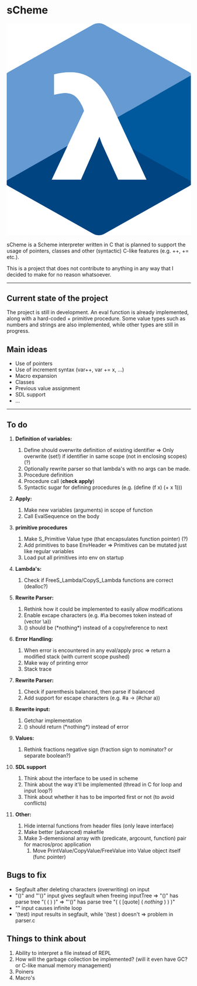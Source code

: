 # sCheme

![Alt text](./assets/sCheme-logo.png)

sCheme is a Scheme interpreter written in C that is planned to support the usage of pointers, classes and other (syntactic) C-like features (e.g. ++, += etc.).

This is a project that does not contribute to anything in any way that I decided to make for no reason whatsoever. 

---

## Current state of the project
The project is still in development. An eval function is already implemented, along with a hard-coded + primitive procedure. Some value types such as numbers and strings are also implemented, while other types are still in progress.

## Main ideas
- Use of pointers
- Use of increment syntax (var++, var += x, ...)
- Macro expansion
- Classes
- Previous value assignment
- SDL support
- ...

---

## To do
1. **Definition of variables:**
    1. Define should overwrite definition of existing identifier
        => Only overwrite (set!) if identifier in same scope (not in enclosing scopes) (?)
    1. Optionally rewrite parser so that lambda's with no args can be made.
    1. Procedure definition
    1. Procedure call (**check apply**)
    1. Syntactic sugar for defining procedures (e.g. (define (f x) (+ x 1)))

1. **Apply:**
    1. Make new variables (arguments) in scope of function 
    1. Call EvalSequence on the body

1. **primitive procedures**
    1. Make S_Primitive Value type (that encapsulates function pointer) (?) 
    1. Add primitives to base EnvHeader
        => Primitives can be mutated just like regular variables
    1. Load put all primitives into env on startup

1. **Lambda's:**
    1. Check if FreeS_Lambda/CopyS_Lambda functions are correct (dealloc?)
       
1. **Rewrite Parser:**
    1. Rethink how it could be implemented to easily allow modifications
    1. Enable excape characters (e.g. #\a becomes token instead of (vector \a))
    1. () should be (\*nothing\*) instead of a copy/reference to next

1. **Error Handling:**
    1. When error is encountered in any eval/apply proc => return a modified stack (with current scope pushed)
    1. Make way of printing error
    2. Stack trace

1. **Rewrite Parser:**
    1. Check if parenthesis balanced, then parse if balanced
    1. Add support for escape characters (e.g. \#a -> (#char a))

1. **Rewrite input:**
    1. Getchar implementation
    1. () should return (\*nothing\*) instead of error

1. **Values:**
    1. Rethink fractions negative sign (fraction sign to nominator? or separate boolean?)

1. **SDL support**
    1. Think about the interface to be used in scheme
    1. Think about the way it'll be implemented (thread in C for loop and input loop?)
    1. Think about whether it has to be imported first or not (to avoid conflicts)

1. **Other:**
    1. Hide internal functions from header files (only leave interface)
    1. Make better (advanced) makefile
    1. Make 3-demensional array with (predicate, argcount, function) pair for macros/proc application
        1. Move PrintValue/CopyValue/FreeValue into Value object itself (func pointer)


## Bugs to fix
- Segfault after deleting characters (overwriting) on input
- "()" and "'()" input gives segfault when freeing inputTree
    => "()" has parse tree "( ( ) )"
    => "'()" has parse tree "( ( [quote] ( *nothing* ) ) )"
- "" input causes infinite loop
- '(test) input results in segfault, while '(test ) doesn't
    => problem in parser.c


## Things to think about
1. Ability to interpret a file instead of REPL
1. How will the garbage collection be implemented? (will it even have GC? or C-like manual memory management)
1. Poiners
1. Macro's
